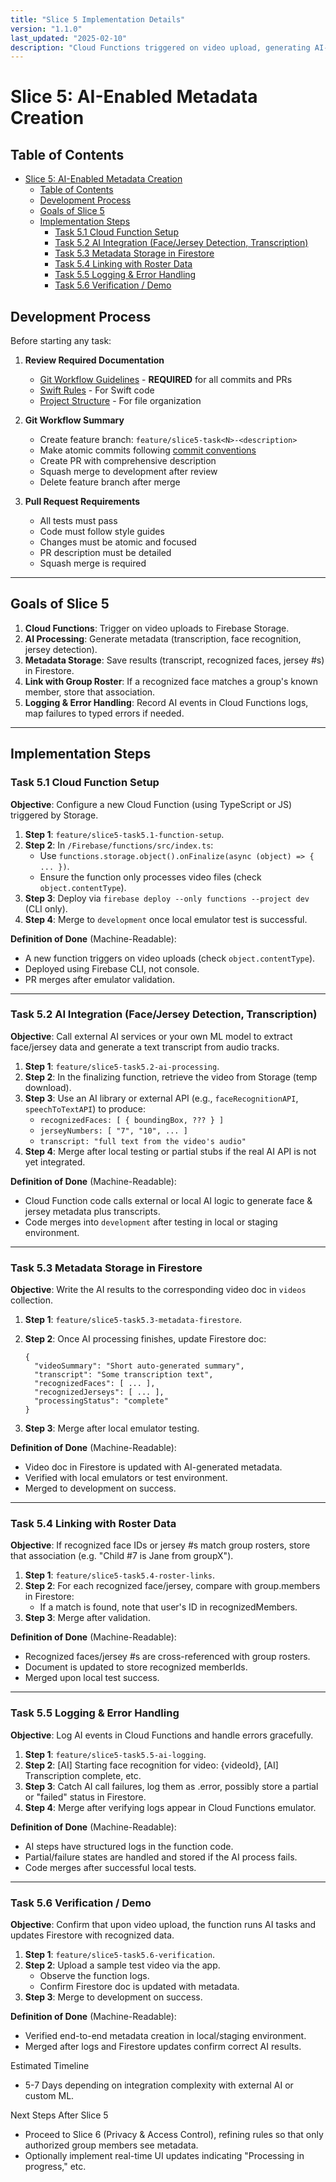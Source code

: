 ```yaml
---
title: "Slice 5 Implementation Details"
version: "1.1.0"
last_updated: "2025-02-10"
description: "Cloud Functions triggered on video upload, generating AI-based metadata (face recognition, jersey detection, transcription)."
---
```


# Slice 5: AI-Enabled Metadata Creation

## Table of Contents

- [Slice 5: AI-Enabled Metadata Creation](#slice-5-ai-enabled-metadata-creation)
  - [Table of Contents](#table-of-contents)
  - [Development Process](#development-process)
  - [Goals of Slice 5](#goals-of-slice-5)
  - [Implementation Steps](#implementation-steps)
    - [Task 5.1 Cloud Function Setup](#task-51-cloud-function-setup)
    - [Task 5.2 AI Integration (Face/Jersey Detection, Transcription)](#task-52-ai-integration-facejersey-detection-transcription)
    - [Task 5.3 Metadata Storage in Firestore](#task-53-metadata-storage-in-firestore)
    - [Task 5.4 Linking with Roster Data](#task-54-linking-with-roster-data)
    - [Task 5.5 Logging \& Error Handling](#task-55-logging--error-handling)
    - [Task 5.6 Verification / Demo](#task-56-verification--demo)

## Development Process

Before starting any task:

1. **Review Required Documentation**
   - [Git Workflow Guidelines](../../.cursor/rules/git_workflow.mdc) - **REQUIRED** for all commits and PRs
   - [Swift Rules](../../.cursor/rules/swift-rules.mdc) - For Swift code
   - [Project Structure](../../.cursor/rules/project-structure.mdc) - For file organization

2. **Git Workflow Summary**
   - Create feature branch: `feature/slice5-task<N>-<description>`
   - Make atomic commits following [commit conventions](../git_workflow.md#commit-process)
   - Create PR with comprehensive description
   - Squash merge to development after review
   - Delete feature branch after merge

3. **Pull Request Requirements**
   - All tests must pass
   - Code must follow style guides
   - Changes must be atomic and focused
   - PR description must be detailed
   - Squash merge is required

---

## Goals of Slice 5

1. **Cloud Functions**: Trigger on video uploads to Firebase Storage.  
2. **AI Processing**: Generate metadata (transcription, face recognition, jersey detection).  
3. **Metadata Storage**: Save results (transcript, recognized faces, jersey #s) in Firestore.  
4. **Link with Group Roster**: If a recognized face matches a group's known member, store that association.  
5. **Logging & Error Handling**: Record AI events in Cloud Functions logs, map failures to typed errors if needed.

---

## Implementation Steps

### Task 5.1 Cloud Function Setup

**Objective**: Configure a new Cloud Function (using TypeScript or JS) triggered by Storage.

1. **Step 1**: `feature/slice5-task5.1-function-setup`.  
2. **Step 2**: In `/Firebase/functions/src/index.ts`:
   - Use `functions.storage.object().onFinalize(async (object) => { ... })`.
   - Ensure the function only processes video files (check `object.contentType`).  
3. **Step 3**: Deploy via `firebase deploy --only functions --project dev` (CLI only).  
4. **Step 4**: Merge to `development` once local emulator test is successful.

**Definition of Done** (Machine-Readable):

- A new function triggers on video uploads (check `object.contentType`).
- Deployed using Firebase CLI, not console.
- PR merges after emulator validation.

---

### Task 5.2 AI Integration (Face/Jersey Detection, Transcription)

**Objective**: Call external AI services or your own ML model to extract face/jersey data and generate a text transcript from audio tracks.

1. **Step 1**: `feature/slice5-task5.2-ai-processing`.  
2. **Step 2**: In the finalizing function, retrieve the video from Storage (temp download).  
3. **Step 3**: Use an AI library or external API (e.g., `faceRecognitionAPI`, `speechToTextAPI`) to produce:
   - `recognizedFaces: [ { boundingBox, ??? } ]`
   - `jerseyNumbers: [ "7", "10", ... ]`
   - `transcript: "full text from the video's audio"`
4. **Step 4**: Merge after local testing or partial stubs if the real AI API is not yet integrated.

**Definition of Done** (Machine-Readable):

- Cloud Function code calls external or local AI logic to generate face & jersey metadata plus transcripts.
- Code merges into `development` after testing in local or staging environment.

---

### Task 5.3 Metadata Storage in Firestore

**Objective**: Write the AI results to the corresponding video doc in `videos` collection.

1. **Step 1**: `feature/slice5-task5.3-metadata-firestore`.  
2. **Step 2**: Once AI processing finishes, update Firestore doc:

   ```jsonc
   {
     "videoSummary": "Short auto-generated summary",
     "transcript": "Some transcription text",
     "recognizedFaces": [ ... ],
     "recognizedJerseys": [ ... ],
     "processingStatus": "complete"
   }
   ```

3. **Step 3**: Merge after local emulator testing.

**Definition of Done** (Machine-Readable):

- Video doc in Firestore is updated with AI-generated metadata.
- Verified with local emulators or test environment.
- Merged to development on success.

---

### Task 5.4 Linking with Roster Data

**Objective**: If recognized face IDs or jersey #s match group rosters, store that association (e.g. "Child #7 is Jane from groupX").

1. **Step 1**: `feature/slice5-task5.4-roster-links`.
2. **Step 2**: For each recognized face/jersey, compare with group.members in Firestore:
   - If a match is found, note that user's ID in recognizedMembers.
3. **Step 3**: Merge after validation.

**Definition of Done** (Machine-Readable):

- Recognized faces/jersey #s are cross-referenced with group rosters.
- Document is updated to store recognized memberIds.
- Merged upon local test success.

---

### Task 5.5 Logging & Error Handling

**Objective**: Log AI events in Cloud Functions and handle errors gracefully.

1. **Step 1**: `feature/slice5-task5.5-ai-logging`.
2. **Step 2**: [AI] Starting face recognition for video: {videoId}, [AI] Transcription complete, etc.
3. **Step 3**: Catch AI call failures, log them as .error, possibly store a partial or "failed" status in Firestore.
4. **Step 4**: Merge after verifying logs appear in Cloud Functions emulator.

**Definition of Done** (Machine-Readable):

- AI steps have structured logs in the function code.
- Partial/failure states are handled and stored if the AI process fails.
- Code merges after successful local tests.

---

### Task 5.6 Verification / Demo

**Objective**: Confirm that upon video upload, the function runs AI tasks and updates Firestore with recognized data.

1. **Step 1**: `feature/slice5-task5.6-verification`.
2. **Step 2**: Upload a sample test video via the app.
   - Observe the function logs.
   - Confirm Firestore doc is updated with metadata.
3. **Step 3**: Merge to development on success.

**Definition of Done** (Machine-Readable):

- Verified end-to-end metadata creation in local/staging environment.
- Merged after logs and Firestore updates confirm correct AI results.

Estimated Timeline

- 5-7 Days depending on integration complexity with external AI or custom ML.

Next Steps After Slice 5

- Proceed to Slice 6 (Privacy & Access Control), refining rules so that only authorized group members see metadata.
- Optionally implement real-time UI updates indicating "Processing in progress," etc.
